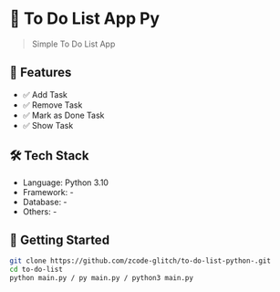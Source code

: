 # 🚀 To Do List App Py

> Simple To Do List App

## 📌 Features
- ✅ Add Task
- ✅ Remove Task
- ✅ Mark as Done Task
- ✅ Show Task

## 🛠️ Tech Stack
- Language: Python 3.10
- Framework: -
- Database: -
- Others: -

## 🚀 Getting Started
```bash
git clone https://github.com/zcode-glitch/to-do-list-python-.git
cd to-do-list
python main.py / py main.py / python3 main.py
